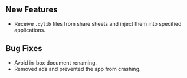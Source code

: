 ## New Features

- Receive `.dylib` files from share sheets and inject them into specified applications.

## Bug Fixes

- Avoid in-box document renaming.
- Removed ads and prevented the app from crashing.

